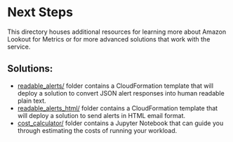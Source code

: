 # Next Steps

This directory houses additional resources for learning more about Amazon Lookout for Metrics or for more advanced solutions that work with the service.

## Solutions:

* [readable_alerts/](readable_alerts/) folder contains a CloudFormation template that will deploy a solution to convert JSON alert responses into human readable plain text.
* [readable_alerts_html/](readable_alerts_html/) folder contains a CloudFormation template that will deploy a solution to send alerts in HTML email format.
* [cost_calculator/](cost_calculator/) folder contains a Jupyter Notebook that can guide you through estimating the costs of running your workload.
